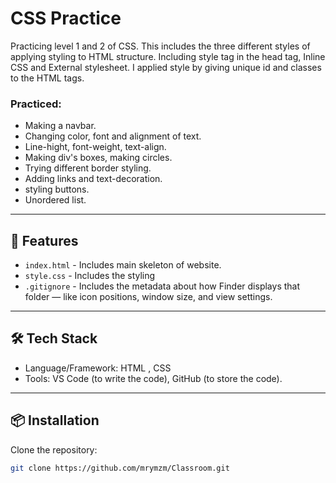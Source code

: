 # CSS Practice 

Practicing level 1 and 2 of CSS. This includes the three different styles of applying styling to HTML structure. Including style tag in the head tag, Inline CSS and External stylesheet. I applied style by giving unique id and classes to the HTML tags. 

### Practiced:
- Making a navbar.
- Changing color, font and alignment of text.
- Line-hight, font-weight, text-align.
- Making div's boxes, making circles.
- Trying different border styling.
- Adding links and text-decoration.
- styling buttons.
- Unordered list.

---

## 🚀 Features
- `index.html` - Includes main skeleton of website.
- `style.css` - Includes the styling
- `.gitignore` - Includes the metadata about how Finder displays that folder — like icon positions, window size, and view settings.

---

## 🛠️ Tech Stack
- Language/Framework: HTML , CSS
- Tools: VS Code (to write the code), GitHub (to store the code).

---

## 📦 Installation

Clone the repository:

```bash
git clone https://github.com/mrymzm/Classroom.git
